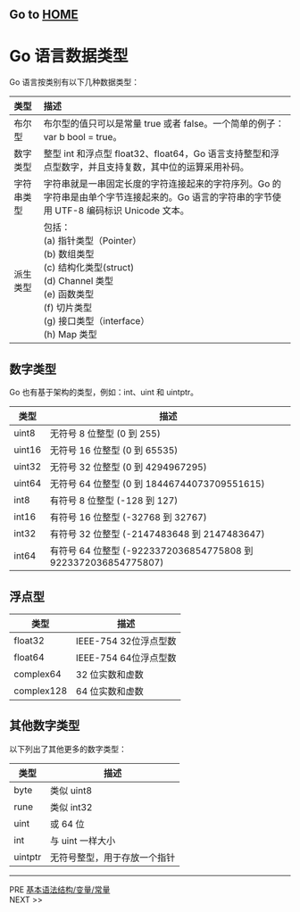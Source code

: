 Go to [ HOME ](../learning-go.md)
---

# Go 语言数据类型

Go 语言按类别有以下几种数据类型：

|类型|描述|
|:---|:---|
|布尔型|布尔型的值只可以是常量 true 或者 false。一个简单的例子：var b bool = true。|
|数字类型|整型 int 和浮点型 float32、float64，Go 语言支持整型和浮点型数字，并且支持复数，其中位的运算采用补码。|
|字符串类型|字符串就是一串固定长度的字符连接起来的字符序列。Go 的字符串是由单个字节连接起来的。Go 语言的字符串的字节使用 UTF-8 编码标识 Unicode 文本。|
|派生类型|包括：<br> (a) 指针类型（Pointer）<br> (b) 数组类型<br> (c) 结构化类型(struct)<br> (d) Channel 类型<br> (e) 函数类型<br> (f) 切片类型<br> (g) 接口类型（interface）<br> (h) Map 类型|

## 数字类型
Go 也有基于架构的类型，例如：int、uint 和 uintptr。

|类型|描述|
|---|---|
|uint8|无符号 8 位整型 (0 到 255)|
|uint16|无符号 16 位整型 (0 到 65535)|
|uint32|无符号 32 位整型 (0 到 4294967295)|
|uint64|无符号 64 位整型 (0 到 18446744073709551615)|
|int8|有符号 8 位整型 (-128 到 127)|
|int16|有符号 16 位整型 (-32768 到 32767)|
|int32|有符号 32 位整型 (-2147483648 到 2147483647)|
|int64|有符号 64 位整型 (-9223372036854775808 到 9223372036854775807)|

## 浮点型

|类型|描述|
|----|----|
|float32|IEEE-754 32位浮点型数|
|float64|IEEE-754 64位浮点型数|
|complex64|32 位实数和虚数
|complex128|64 位实数和虚数|

## 其他数字类型
以下列出了其他更多的数字类型：

| 类型|描述|
|---|---|
|byte |类似 uint8|
|rune|类似 int32|
|uint|或 64 位|
|int| 与 uint 一样大小|
|uintptr | 无符号整型，用于存放一个指针|

---

PRE [基本语法结构/变量/常量](../part1/part1.md)  
NEXT >> []()
